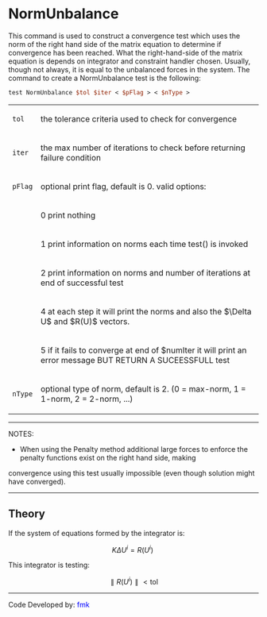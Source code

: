 # NormUnbalance

<p>This command is used to construct a convergence test which uses the
norm of the right hand side of the matrix equation to determine if
convergence has been reached. What the right-hand-side of the matrix
equation is depends on integrator and constraint handler chosen.
Usually, though not always, it is equal to the unbalanced forces in the
system. The command to create a NormUnbalance test is the following:</p>

```tcl
test NormUnbalance $tol $iter < $pFlag > < $nType >
```

<table>
<tbody>
<tr class="odd">
<td><p><code class="parameter-table-variable">tol</code></p></td>
<td><p>the tolerance criteria used to check for convergence</p></td>
</tr>
<tr class="even">
<td><p><code class="parameter-table-variable">iter</code></p></td>
<td><p>the max number of iterations to check before returning failure
condition</p></td>
</tr>
<tr class="odd">
<td><p><code class="parameter-table-variable">pFlag</code></p></td>
<td><p>optional print flag, default is 0. valid options:</p></td>
</tr>
<tr class="even">
<td></td>
<td><p>0 print nothing</p></td>
</tr>
<tr class="odd">
<td></td>
<td><p>1 print information on norms each time test() is invoked</p></td>
</tr>
<tr class="even">
<td></td>
<td><p>2 print information on norms and number of iterations at end of
successful test</p></td>
</tr>
<tr class="odd">
<td></td>
<td><p>4 at each step it will print the norms and also the
$\Delta U$ and $R(U)$
vectors.</p></td>
</tr>
<tr class="even">
<td></td>
<td><p>5 if it fails to converge at end of $numIter it will print an
error message BUT RETURN A SUCEESSFULL test</p></td>
</tr>
<tr class="odd">
<td><p><code class="parameter-table-variable">nType</code></p></td>
<td><p>optional type of norm, default is 2. (0 = max-norm, 1 = 1-norm, 2
= 2-norm, ...)</p></td>
</tr>
</tbody>
</table>
<hr />
<p>NOTES:</p>
<ul>
<li>When using the Penalty method additional large forces to enforce the
penalty functions exist on the right hand side, making</li>
</ul>
<p>convergence using this test usually impossible (even though solution
might have converged).</p>
<hr />

## Theory

<p>If the system of equations formed by the integrator is:</p>

$$K \Delta U^i = R(U^i)\,\!$$


<p>This integrator is testing:</p>

$$\parallel R(U^i) \parallel < \text{tol} \!$$


<hr />
<p>Code Developed by: <span style="color:blue"> fmk
</span></p>
